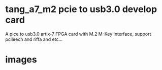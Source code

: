# tang_a7_m2 pcie to usb3.0 develop card
A pice to usb3.0 artix-7 FPGA card with M.2 M-Key interface, support pcileech and riffa and etc...
# images

